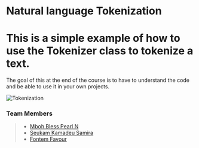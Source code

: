 # Natural language Tokenization 
#
# This is a simple example of how to use the Tokenizer class to tokenize a text.
 The goal of this at the end of the course is to have to understand the code and be able to use it in your own projects.
<!-- image describing tokenization -->
![Tokenization](https://media.geeksforgeeks.org/wp-content/uploads/20190301115936/lexical.png)

### Team Members
>+ [Mboh Bless Pearl N](https://www.github.com/MbohBless)
>+ [Seukam Kamadeu Samira](https://github.com/Kamadeusamira)
>+ [Fontem Favour](https://github.com/FONTEM123)
